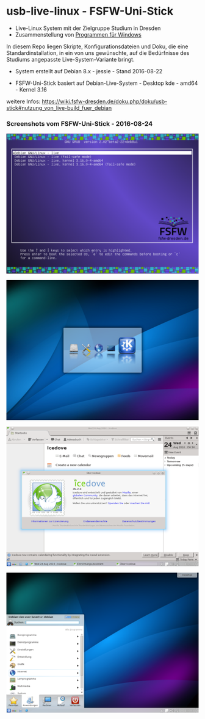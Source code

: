 # usb-live-linux - FSFW-Uni-Stick

* Live-Linux System mit der Zielgruppe Studium in Dresden
* Zusammenstellung von [Programmen für Windows](doc/src/windows.md)

In diesem Repo liegen Skripte, Konfigurationsdateien und Doku, die eine Standardinstallation, in ein von uns gewünschte, auf die Bedürfnisse des Studiums angepasste Live-System-Variante bringt.

- System erstellt auf Debian 8.x - jessie - Stand 2016-08-22

- FSFW-Uni-Stick basiert auf Debian-Live-System - Desktop kde - amd64 - Kernel 3.16


weitere Infos:
https://wiki.fsfw-dresden.de/doku.php/doku/usb-stick#nutzung_von_live-build_fuer_debian

### Screenshots vom FSFW-Uni-Stick - 2016-08-24  ###

![FSFW-Uni-Stick_boot](doc/media/FSFW-Uni-Stick_boot_1024x768.png)

![FSFW-Uni-Stick_boot-kde](doc/media/FSFW_Uni-Stick_boot-kde_1024x768.png)

![FSFW-Uni-Stick_icedove](doc/media/FSFW-Uni-Stick_icedove_1024x768.png)

![FSFW-Uni-Stick_KDE-Desktop](doc/media/FSFW-Uni-Stick_KDE-Desktop_1024x768.png)

